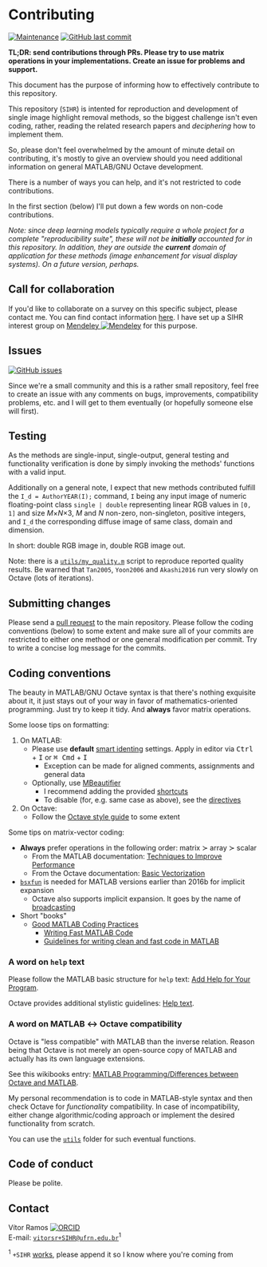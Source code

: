 # Contributing

[![Maintenance](https://img.shields.io/maintenance/yes/2019)](https://github.com/vitorsr/SIHR/graphs/contributors)
[![GitHub last commit](https://img.shields.io/github/last-commit/vitorsr/SIHR)](https://github.com/vitorsr/SIHR/commits/master)

**TL;DR: send contributions through PRs. Please try to use matrix operations in your implementations. Create an issue for problems and support.**

This document has the purpose of informing how to effectively contribute to this repository.

This repository (`SIHR`) is intented for reproduction and development of single image highlight removal methods, so the biggest challenge isn't even coding, rather, reading the related research papers and *deciphering* how to implement them.

So, please don't feel overwhelmed by the amount of minute detail on contributing, it's mostly to give an overview should you need additional information on general MATLAB/GNU Octave development.

There is a number of ways you can help, and it's not restricted to code contributions.

In the first section (below) I'll put down a few words on non-code contributions.

*Note: since deep learning models typically require a whole project for a complete "reproducibility suite", these will not be **initially** accounted for in this repository. In addition, they are outside the **current** domain of application for these methods (image enhancement for visual display systems). On a future version, perhaps.*

## Call for collaboration

If you'd like to collaborate on a survey on this specific subject, please contact me. You can find contact information [here](#contact). I have set up a SIHR interest group on [Mendeley ![Mendeley](https://cdn1.iconfinder.com/data/icons/simple-icons/16/mendeley-16-black.png)](https://www.mendeley.com/community/sihr/) for this purpose.

<!-- https://www.iconfinder.com/icons/167730/mendeley_icon -->

## Issues

[![GitHub issues](https://img.shields.io/github/issues/vitorsr/SIHR)](https://github.com/vitorsr/SIHR/issues)

Since we're a small community and this is a rather small repository, feel free to create an issue with any comments on bugs, improvements, compatibility problems, etc. and I will get to them eventually (or hopefully someone else will first).

## Testing

As the methods are single-input, single-output, general testing and functionality verification is done by simply invoking the methods' functions with a valid input.

Additionally on a general note, I expect that new methods contributed fulfill the `I_d = AuthorYEAR(I);` command, `I` being any input image of numeric floating-point class `single | double` representing linear RGB values in `[0, 1]` and size *M*×*N*×3, *M* and *N* non-zero, non-singleton, positive integers, and `I_d` the corresponding diffuse image of same class, domain and dimension.

In short: double RGB image in, double RGB image out.

Note: there is a [`utils/my_quality.m`](https://github.com/vitorsr/SIHR/blob/master/utils/my_clip.m) script to reproduce reported quality results. Be warned that `Tan2005`, `Yoon2006` and `Akashi2016` run very slowly on Octave (lots of iterations).

## Submitting changes

Please send a [pull request](https://github.com/vitorsr/SIHR/pull/new/master) to the main repository. Please follow the coding conventions (below) to some extent and make sure all of your commits are restricted to either one method or one general modification per commit. Try to write a concise log message for the commits.

## Coding conventions

The beauty in MATLAB/GNU Octave syntax is that there's nothing exquisite about it, it just stays out of your way in favor of mathematics-oriented programming. Just try to keep it tidy. And **always** favor matrix operations.

Some loose tips on formatting:

1. On MATLAB:
    * Please use **default** [smart identing](https://www.mathworks.com/help/matlab/matlab_prog/improve-code-readability.html) settings. Apply in editor via <kbd>Ctrl</kbd> + <kbd>I</kbd> or <kbd>⌘ Cmd</kbd> + <kbd>I</kbd>
      * Exception can be made for aligned comments, assignments and general data
    * Optionally, use [MBeautifier](https://github.com/davidvarga/MBeautifier)
      * I recommend adding the provided [shortcuts](https://github.com/davidvarga/MBeautifier#shortcuts)
      * To disable (for, e.g. same case as above), see the [directives](https://github.com/davidvarga/MBeautifier#directives)
2. On Octave:
    * Follow the [Octave style guide](https://wiki.octave.org/Octave_style_guide) to some extent

Some tips on matrix-vector coding:

* **Always** prefer operations in the following order: matrix ≻ array ≻ scalar
  * From the MATLAB documentation: [Techniques to Improve Performance](https://www.mathworks.com/help/matlab/matlab_prog/techniques-for-improving-performance.html)
  * From the Octave documentation: [Basic Vectorization](https://octave.org/doc/interpreter/Vectorization-and-Faster-Code-Execution.html)
* [`bsxfun`](https://www.mathworks.com/help/matlab/ref/bsxfun.html) is needed for MATLAB versions earlier than 2016b for implicit expansion
  * Octave also supports implicit expansion. It goes by the name of [broadcasting](https://octave.org/doc/interpreter/Broadcasting.html)
* Short "books"
  * [Good MATLAB Coding Practices](https://blogs.mathworks.com/pick/2011/01/14/good-matlab-coding-practices/)
    * [Writing Fast MATLAB Code](https://www.mathworks.com/matlabcentral/fileexchange/5685-writing-fast-matlab-code)
    * [Guidelines for writing clean and fast code in MATLAB](https://www.mathworks.com/matlabcentral/fileexchange/22943-guidelines-for-writing-clean-and-fast-code-in-matlab)

### A word on `help` text

Please follow the MATLAB basic structure for `help` text: [Add Help for Your Program](https://www.mathworks.com/help/matlab/matlab_prog/add-help-for-your-program.html).

Octave provides additional stylistic guidelines: [Help text](https://wiki.octave.org/Help_text#Guidelines).

### A word on MATLAB ↔ Octave compatibility

Octave is "less compatible" with MATLAB than the inverse relation. Reason being that Octave is not merely an open-source copy of MATLAB and actually has its own language extensions.

See this wikibooks entry: [MATLAB Programming/Differences between Octave and MATLAB](https://en.wikibooks.org/wiki/MATLAB_Programming/Differences_between_Octave_and_MATLAB).

My personal recommendation is to code in MATLAB-style syntax and then check Octave for *functionality* compatibility. In case of incompatibility, either change algorithmic/coding approach or implement the desired functionality from scratch.

You can use the [`utils`](https://github.com/vitorsr/SIHR/tree/master/utils) folder for such eventual functions.

## Code of conduct

Please be polite.

## Contact

Vítor Ramos [![ORCID](https://orcid.org/sites/default/files/images/orcid_16x16.png)](https://orcid.org/0000-0002-7583-5577)  
E-mail: [`vitorsr+SIHR@ufrn.edu.br`](mailto:vitorsr+SIHR@ufrn.edu.br)<sup>1</sup>

<sup>1</sup> `+SIHR` [works](https://gmail.googleblog.com/2008/03/2-hidden-ways-to-get-more-from-your.html), please append it so I know where you're coming from
